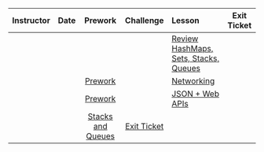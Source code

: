 |Instructor |  Date      |Prework|Challenge| Lesson |Exit Ticket|
|:----------:|:----------:|:--------:|:--:|:--|:--:|
||||| [Review HashMaps, Sets, Stacks, Queues](lessons/week3-review-part2)||
|||[Prework](pre-work/09-10-2016-prework.md)|| [Networking](lessons/networking)||
|||[Prework](pre-work/09-11-2016-prework.md)|| [JSON + Web APIs](lessons/json-and-intellij)|||
|||[Stacks and Queues](lessons/stacks-and-queues)|[Exit Ticket](https://docs.google.com/a/c4q.nyc/forms/d/1aRVGucWtdZ8CDeWMxGpietYiGBcW8mg99m7K_2dyb1g/edit)|
